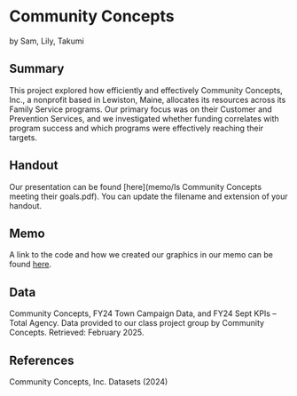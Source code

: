 Community Concepts
================
by Sam, Lily, Takumi

## Summary

This project explored how efficiently and effectively Community Concepts, Inc., a nonprofit based in Lewiston, Maine, allocates its resources across its Family Service programs. Our primary focus was on their Customer and Prevention Services, and we investigated whether funding correlates with program success and which programs were effectively reaching their targets. 
## Handout

Our presentation can be found [here](memo/Is Community Concepts meeting their goals.pdf). You can update the filename and extension of your handout.

## Memo

A link to the code and how we created our graphics in our memo can be found [here](memo/memo.Rmd).

## Data

Community Concepts, FY24 Town Campaign Data, and FY24 Sept KPIs – Total Agency. Data provided to our class project group by Community Concepts.
Retrieved: February 2025.

## References

Community Concepts, Inc. Datasets (2024)
